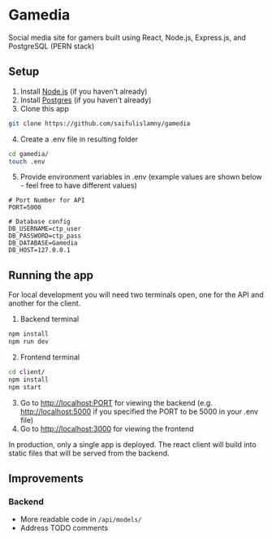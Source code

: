 # Gamedia

Social media site for gamers built using React, Node.js, Express.js, and PostgreSQL (PERN stack)

## Setup

1. Install [Node.js](https://nodejs.org/en/) (if you haven't already)
2. Install [Postgres](https://github.com/CUNYTechPrep/ctp2019/blob/master/guides/installing-postgresql.md) (if you haven't already)
3. Clone this app

```bash
git clone https://github.com/saifulislamny/gamedia
```

4. Create a .env file in resulting folder

```bash
cd gamedia/
touch .env
```

5. Provide environment variables in .env (example values are shown below - feel free to have different values)

```
# Port Number for API
PORT=5000

# Database config
DB_USERNAME=ctp_user
DB_PASSWORD=ctp_pass
DB_DATABASE=Gamedia
DB_HOST=127.0.0.1
```

## Running the app

For local development you will need two terminals open, one for the API and another for the client.

1. Backend terminal

```bash
npm install
npm run dev
```

2. Frontend terminal

```bash
cd client/
npm install
npm start
```

3. Go to <http://localhost:PORT> for viewing the backend (e.g. <http://localhost:5000> if you specified the PORT to be 5000 in your .env file)
4. Go to <http://localhost:3000> for viewing the frontend

In production, only a single app is deployed. The react client will build into static files that will be served from the backend.

## Improvements

### Backend

- More readable code in `/api/models/`
- Address TODO comments
